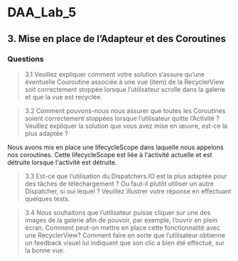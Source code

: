 # DAA_Lab_5

## 3. Mise en place de l’Adapteur et des Coroutines

### Questions 

> 3.1 Veuillez expliquer comment votre solution s’assure qu’une éventuelle Couroutine associée à une vue (item) de la RecyclerView soit correctement stoppée lorsque l’utilisateur scrolle dans la galerie et que la vue est recyclée.



>3.2 Comment pouvons-nous nous assurer que toutes les Coroutines soient correctement stoppées lorsque l’utilisateur quitte l’Activité ? Veuillez expliquer la solution que vous avez mise en œuvre, est-ce la plus adaptée ?

Nous avons mis en place une lifecycleScope dans laquelle nous appelons nos coroutines. Cette lifecycleScope est liée à l'activité actuelle et est détruite lorsque l'activité est détruite.

>3.3 Est-ce que l’utilisation du Dispatchers.IO est la plus adaptée pour des tâches de téléchargement ? Ou faut-il plutôt utiliser un autre Dispatcher, si oui lequel ? Veuillez illustrer votre réponse en effectuant quelques tests.

>3.4 Nous souhaitons que l’utilisateur puisse cliquer sur une des images de la galerie afin de pouvoir, par exemple, l’ouvrir en plein écran. Comment peut-on mettre en place cette fonctionnalité avec une RecyclerView? Comment faire en sorte que l’utilisateur obtienne un feedback visuel lui indiquant que son clic a bien été effectué, sur la bonne vue.